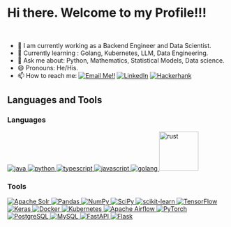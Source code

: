 # Hi there. Welcome to my Profile!!!

<!-- ![](https://visitor-badge.glitch.me/badge?page_id=abhisheknaiidu.abhisheknaiidu) -->

<br />

- 🔭 I am currently working as a Backend Engineer and Data Scientist.
- 🌱 Currently learning : Golang, Kubernetes, LLM, Data Engineering.
- 💬 Ask me about: Python, Mathematics, Statistical Models, Data science.
- 😄 Pronouns: He/His.
- 📫 How to reach me: <a href="mailto:giovani.angelo@gmail.com">![Email Me!!](https://img.shields.io/badge/Gmail-D14836?style=for-the-badge&logo=gmail&logoColor=white)</a> <a href="https://www.linkedin.com/in/giovaninobrega/">![LinkedIn](https://img.shields.io/badge/LinkedIn-0077B5?style=for-the-badge&logo=linkedin&logoColor=white)</a> <a href="https://www.hackerrank.com/giovani_angelo">![Hackerhank](https://img.shields.io/badge/-Hackerrank-2EC866?style=for-the-badge&logo=HackerRank&logoColor=white)</a>

## Languages and Tools
### Languages
[
<img alt="java" src="https://img.shields.io/badge/Java-ED8B00?style=for-the-badge&logo=openjdk&logoColor=white">
](https://docs.oracle.com/en/java/)
[
<img alt="python" src="https://img.shields.io/badge/Python-14354C?style=for-the-badge&logo=python&logoColor=white">
](https://www.python.org/)
[
<img alt="typescript" src="https://img.shields.io/badge/TypeScript-007ACC?style=for-the-badge&logo=typescript&logoColor=white">
](https://www.typescriptlang.org/)
[
<img alt="javascript" src="https://img.shields.io/badge/JavaScript-F7DF1E?style=for-the-badge&logo=JavaScript&logoColor=white">
](https://developer.mozilla.org/en-US/docs/Web/JavaScript)
[
<img alt="golang" src="https://img.shields.io/badge/Go-00ADD8?style=for-the-badge&logo=go&logoColor=white">
](https://go.dev/)
[<img alt="rust" width="90px" src="https://img.shields.io/badge/Rust-000000?style=for-the-badge&logo=rust&logoColor=white"/>](https://www.rust-lang.org/)

### Tools
[
<img alt="Apache Solr" src="https://img.shields.io/badge/Apache%20Solr-D9411E?logo=apachesolr&logoColor=fff&style=for-the-badge" />
](https://solr.apache.org/)
[
<img alt="Pandas" src="https://img.shields.io/badge/pandas-150458?logo=pandas&logoColor=fff&style=for-the-badge" />
](https://pandas.pydata.org/)
[
<img src="https://img.shields.io/badge/NumPy-013243?logo=numpy&logoColor=fff&style=for-the-badge" alt="NumPy">
](https://numpy.org/)
[
<img src="https://img.shields.io/badge/SciPy-8CAAE6?logo=scipy&logoColor=fff&style=for-the-badge" alt="SciPy">
](https://scipy.org/)
[
<img src="https://img.shields.io/badge/scikit--learn-F7931E?logo=scikitlearn&logoColor=fff&style=for-the-badge" alt="scikit-learn">
](https://scikit-learn.org/)
[
<img src="https://img.shields.io/badge/TensorFlow-FF6F00?logo=tensorflow&logoColor=fff&style=for-the-badge" alt="TensorFlow">
](https://www.tensorflow.org/)
[
<img src="https://img.shields.io/badge/Keras-D00000?logo=keras&logoColor=fff&style=for-the-badge" alt="Keras">
](https://keras.io/)
[
<img src="https://img.shields.io/badge/Docker-2496ED?logo=docker&logoColor=fff&style=for-the-badge" alt="Docker">
](https://www.docker.com/)
[
<img src="https://img.shields.io/badge/Kubernetes-326CE5?logo=kubernetes&logoColor=fff&style=for-the-badge" alt="Kubernetes">
](https://kubernetes.io/)
[
<img src="https://img.shields.io/badge/Apache%20Airflow-017CEE?logo=apacheairflow&logoColor=fff&style=for-the-badge" alt="Apache Airflow">
](https://airflow.apache.org/)
[
<img src="https://img.shields.io/badge/PyTorch-EE4C2C?logo=pytorch&logoColor=fff&style=for-the-badge" alt="PyTorch">
](https://pytorch.org/)
[
<img src="https://img.shields.io/badge/PostgreSQL-316192?logo=postgresql&logoColor=fff&style=for-the-badge" alt="PostgreSQL">
](https://www.postgresql.org/)
[
<img src="https://img.shields.io/badge/MySQL-4479A1?logo=mysql&logoColor=fff&style=for-the-badge" alt="MySQL">
](https://www.mysql.com/)
[
<img src="https://img.shields.io/badge/FastAPI-009688?logo=fastapi&logoColor=fff&style=for-the-badge" alt="FastAPI">
](https://fastapi.tiangolo.com/)
[
<img src="https://img.shields.io/badge/Flask-000?logo=flask&logoColor=fff&style=for-the-badge" alt="Flask">
](https://flask.palletsprojects.com/en/3.0.x/)
<!-- ## Stats
[![GitHub stats](https://github-readme-stats.vercel.app/api?username=GiovaniGitHub&theme=default)](https://github.com/anuraghazra/github-readme-stats)

## Top Languages
[![Top Langs](https://github-readme-stats.vercel.app/api/top-langs/?username=GiovaniGithub&langs_count=8)](https://github.com/anuraghazra/github-readme-stats) -->

